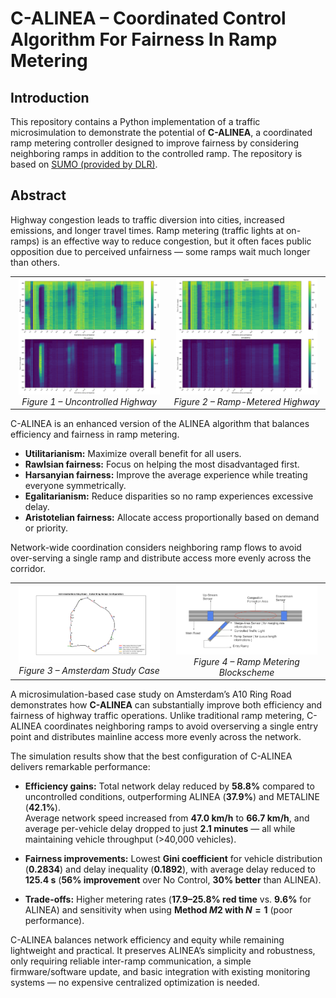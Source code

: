 # C-ALINEA – Coordinated Control Algorithm For Fairness In Ramp Metering

## Introduction
This repository contains a Python implementation of a traffic microsimulation to demonstrate the potential of **C-ALINEA**, a coordinated ramp metering controller designed to improve fairness by considering neighboring ramps in addition to the controlled ramp. The repository is based on [SUMO (provided by DLR)](https://sumo.dlr.de).

## Abstract
Highway congestion leads to traffic diversion into cities, increased emissions, and longer travel times. Ramp metering (traffic lights at on-ramps) is an effective way to reduce congestion, but it often faces public opposition due to perceived unfairness — some ramps wait much longer than others.



<table>
<tr>
<td align="center" width="50%">
  <img src="figures/heatmap_no_control.png" alt="heatmap no control" width="95%"/><br/>
  <em>Figure 1 – Uncontrolled Highway </em>
</td>
<td align="center" width="50%">
  <img src="figures/heatmap_RM.png" alt="heatmap RM" width="95%"/><br/>
  <em>Figure 2 – Ramp-Metered Highway </em>
</td>
</tr>
</table>


C-ALINEA is an enhanced version of the ALINEA algorithm that balances efficiency and fairness in ramp metering.  

- **Utilitarianism:** Maximize overall benefit for all users.  
- **Rawlsian fairness:** Focus on helping the most disadvantaged first.  
- **Harsanyian fairness:** Improve the average experience while treating everyone symmetrically.  
- **Egalitarianism:** Reduce disparities so no ramp experiences excessive delay.  
- **Aristotelian fairness:** Allocate access proportionally based on demand or priority.  

Network-wide coordination considers neighboring ramp flows to avoid over-serving a single ramp and distribute access more evenly across the corridor.


<table>
<tr>
<td align="center" width="50%">
  <img src="figures/Amsterdam_Studycase.png" alt="Amsterdam Study Case" width="95%"/><br/>
  <em>Figure 3 – Amsterdam Study Case</em>
</td>
<td align="center" width="50%">
  <img src="figures/Blockscheme_RM.png" alt="Ramp Metering Blockscheme" width="95%"/><br/>
  <em>Figure 4 – Ramp Metering Blockscheme</em>
</td>
</tr>
</table>


A microsimulation-based case study on Amsterdam’s A10 Ring Road demonstrates how **C-ALINEA** can substantially improve both efficiency and fairness of highway traffic operations. Unlike traditional ramp metering, C-ALINEA coordinates neighboring ramps to avoid overserving a single entry point and distributes mainline access more evenly across the network.

The simulation results show that the best configuration of C-ALINEA delivers remarkable performance:

- **Efficiency gains:** Total network delay reduced by **58.8%** compared to uncontrolled conditions, outperforming ALINEA (**37.9%**) and METALINE (**42.1%**).  
  Average network speed increased from **47.0 km/h** to **66.7 km/h**, and average per-vehicle delay dropped to just **2.1 minutes** — all while maintaining vehicle throughput (>40,000 vehicles).  

- **Fairness improvements:** Lowest **Gini coefficient** for vehicle distribution (**0.2834**) and delay inequality (**0.1892**), with average delay reduced to **125.4 s** (**56% improvement** over No Control, **30% better** than ALINEA).  

- **Trade-offs:** Higher metering rates (**17.9–25.8% red time** vs. **9.6%** for ALINEA) and sensitivity when using **Method $M2$ with $N=1$** (poor performance).

C-ALINEA balances network efficiency and equity while remaining lightweight and practical. It preserves ALINEA’s simplicity and robustness, only requiring reliable inter-ramp communication, a simple firmware/software update, and basic integration with existing monitoring systems — no expensive centralized optimization is needed.
